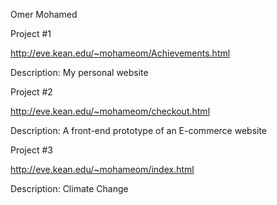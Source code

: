  Omer Mohamed

Project #1

http://eve.kean.edu/~mohameom/Achievements.html

Description: My personal website

Project #2

http://eve.kean.edu/~mohameom/checkout.html

Description: A front-end prototype of an E-commerce website

Project #3

http://eve.kean.edu/~mohameom/index.html

Description: Climate Change
